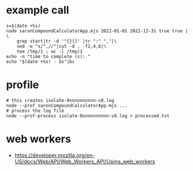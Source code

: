 # example call
```
s=$(date +%s)
node saronCompoundCalculatorApp.mjs 2022-01-01 2022-12-31 true true | \
	grep start|tr -d '"{}[]' |tr ":" ","|\
	sed -e "s/^,//"|cut -d , -f2,4,6|\
	tee /tmp/1 ; wc -l /tmp/1
echo -n "time to complete (s): "
echo "$(date +%s) - $s"|bc
```

# profile
```
# this creates isolate-0xnnnnnnnnn-v8.log
node --prof saronCompoundCalculatorApp.mjs ...
# process the log file
node --prof-process isolate-0xnnnnnnnnn-v8.log > processed.txt
```


# web workers
- https://developer.mozilla.org/en-US/docs/Web/API/Web_Workers_API/Using_web_workers